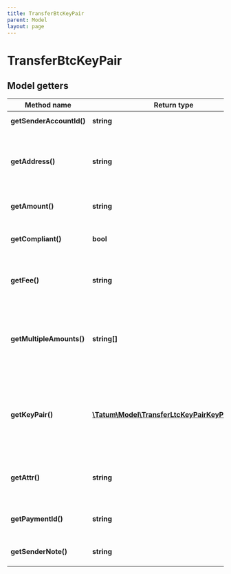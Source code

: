 ```yaml
---
title: TransferBtcKeyPair
parent: Model
layout: page
---
```


# TransferBtcKeyPair

## Model getters

Method name | Return type | Description | Notes
------------ | ------------- | ------------- | -------------
**getSenderAccountId()** | **string** | Sender account ID <br>Example: `5e68c66581f2ee32bc354087` |
**getAddress()** | **string** | Blockchain address to send assets to. For BTC, LTC, DOGE and BCH, it is possible to enter list of multiple recipient blockchain addresses as a comma separated string. <br>Example: `mpTwPdF8up9kidgcAStriUPwRdnE9MRAg7` |
**getAmount()** | **string** | Amount to be withdrawn to blockchain. <br>Example: `0.001` |
**getCompliant()** | **bool** | Compliance check, if withdrawal is not compliant, it will not be processed. <br>Example: `false` | [optional]
**getFee()** | **string** | Fee to be submitted as a transaction fee to blockchain. If none is set, default value of 0.0005 BTC is used. Minimum fee is 0.00001 BTC. <br>Example: `0.0005` | [optional]
**getMultipleAmounts()** | **string[]** | For BTC, LTC, DOGE and BCH, it is possible to enter list of multiple recipient blockchain amounts. List of recipient addresses must be present in the address field and total sum of amounts must be equal to the amount field. <br>Example: `null` | [optional]
**getKeyPair()** | [**\Tatum\Model\TransferLtcKeyPairKeyPairInner[]**](../TransferLtcKeyPairKeyPairInner) | Array of assigned blockchain addresses with their private keys. Either mnemonic, keyPair or signature Id must be present - depends on the type of account and xpub. Tatum KMS does not support keyPair type of off-chain transaction, only mnemonic based. <br>Example: `null` |
**getAttr()** | **string** | Used to parametrize withdrawal as a change address for left coins from transaction. XPub or attr must be used. <br>Example: `null` |
**getPaymentId()** | **string** | Identifier of the payment, shown for created Transaction within Tatum sender account. <br>Example: `1234` | [optional]
**getSenderNote()** | **string** | Note visible to owner of withdrawing account <br>Example: `Sender note` | [optional]

